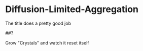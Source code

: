 # Diffusion-Limited-Aggregation
The title does a pretty good job 

##?

Grow "Crystals" and watch it reset itself
